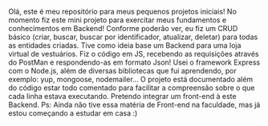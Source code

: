 Olá, este é meu repositório para meus pequenos projetos iniciais!
No momento fiz este mini projeto para exercitar meus fundamentos e conhecimentos em Backend!
Conforme poderão ver, eu fiz um CRUD básico (criar, buscar, buscar por identificador, atualizar, deletar) para todas as entidades criadas.
Tive como ideia base um Backend para uma loja virtual de vestuários.
Fiz o código em JS, recebendo as requisições através do PostMan e respondendo-as em formato Json! Usei o framework Express com o Node.js, além de diversas bibliotecas que fui aprendendo, por
exemplo: yup, mongoose, nodemailer... O projeto está documentado além do código estar todo comentado para facilitar a compreensão sobre o que cada linha estava executando.
Pretendo integrar um front-end à este Backend.
Ps: Ainda não tive essa matéria de Front-end na faculdade, mas já estou começando a estudar em casa :) 

